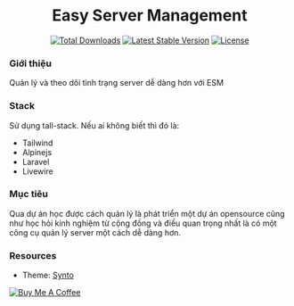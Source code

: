 <h1 align="center">Easy Server Management</h1>

<p align="center">
<a href="https://packagist.org/packages/VinaCoder/esm"><img src="https://img.shields.io/packagist/dt/VinaCoder/esm" alt="Total Downloads"></a>
<a href="https://packagist.org/packages/VinaCoder/esm"><img src="https://img.shields.io/packagist/v/VinaCoder/esm" alt="Latest Stable Version"></a>
<a href="https://packagist.org/packages/VinaCoder/esm"><img src="https://img.shields.io/packagist/l/VinaCoder/esm" alt="License"></a>
</p>

### Giới thiệu

Quản lý và theo dõi tình trạng server dễ dàng hơn với ESM

### Stack

Sử dụng tall-stack. Nếu ai không biết thì đó là:

- Tailwind
- Alpinejs
- Laravel
- Livewire

### Mục tiêu

Qua dự án học được cách quản lý là phát triển một dự án opensource cũng như học hỏi kinh nghiệm từ cộng đồng và điều
quan trọng nhất là có một công cụ quản lý server một cách dễ dàng hơn.

### Resources

- Theme: [Synto](https://terabox.com/s/1KIOz57iJzqgP3Vl1sxlrWQ)

<a href="https://www.buymeacoffee.com/ducconit" target="_blank"><img src="https://www.buymeacoffee.com/assets/img/custom_images/orange_img.png" alt="Buy Me A Coffee"></a>
